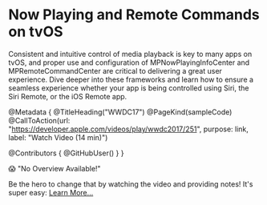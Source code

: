 # Now Playing and Remote Commands on tvOS

Consistent and intuitive control of media playback is key to many apps on tvOS, and proper use and configuration of MPNowPlayingInfoCenter and MPRemoteCommandCenter are critical to delivering a great user experience. Dive deeper into these frameworks and learn how to ensure a seamless experience whether your app is being controlled using Siri, the Siri Remote, or the iOS Remote app.

@Metadata {
   @TitleHeading("WWDC17")
   @PageKind(sampleCode)
   @CallToAction(url: "https://developer.apple.com/videos/play/wwdc2017/251", purpose: link, label: "Watch Video (14 min)")

   @Contributors {
      @GitHubUser(<replace this with your GitHub handle>)
   }
}

😱 "No Overview Available!"

Be the hero to change that by watching the video and providing notes! It's super easy:
 [Learn More…](https://wwdcnotes.com/documentation/wwdcnotes/contributing)
